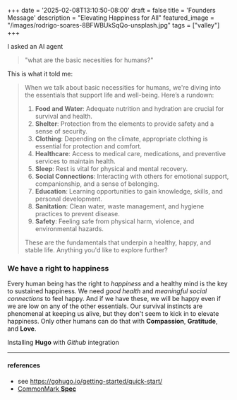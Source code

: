 +++
date = '2025-02-08T13:10:50-08:00'
draft = false
title = 'Founders Message'
description = "Elevating Happiness for All"
featured_image = "/images/rodrigo-soares-8BFWBUkSqQo-unsplash.jpg"
tags = ["valley"]
+++

I asked an AI agent 
> "what are the basic necesities for humans?"

This is what it told me:

> When we talk about basic necessities for humans, we're diving into the essentials that support life and well-being. Here’s a rundown:
> 
> 1. **Food and Water**: Adequate nutrition and hydration are crucial for survival and health. 
> 2. **Shelter**: Protection from the elements to provide safety and a sense of security.
> 3. **Clothing**: Depending on the climate, appropriate clothing is essential for protection and comfort.
> 4. **Healthcare**: Access to medical care, medications, and preventive services to maintain health.
> 5. **Sleep**: Rest is vital for physical and mental recovery.
> 6. **Social Connections**: Interacting with others for emotional support, companionship, and a sense of belonging.
> 7. **Education**: Learning opportunities to gain knowledge, skills, and personal development.
> 8. **Sanitation**: Clean water, waste management, and hygiene practices to prevent disease.
> 9. **Safety**: Feeling safe from physical harm, violence, and environmental hazards.
> 
> These are the fundamentals that underpin a healthy, happy, and stable life. Anything you'd like to explore further?

### We have a right to happiness
Every human being has the right to *happiness* and a healthy mind is the key to sustained happiness. We need *good health* and *meaningful social connections* to feel happy. And if we have these, we will be happy even if we are low on any of the other essentials. Our survival instincts are phenomenal at keeping us alive, but they don't seem to kick in to elevate happiness. Only other humans can do that with **Compassion**, **Gratitude**, and **Love**. 



Installing **Hugo** with *Github* integration
******
#### references ####
- see https://gohugo.io/getting-started/quick-start/
- [CommonMark **Spec**](https://spec.commonmark.org/)
